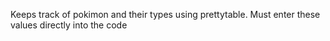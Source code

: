 Keeps track of pokimon and their types using prettytable. Must enter these values directly into the code
